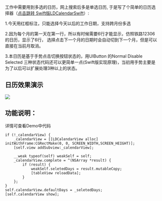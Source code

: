 工作中需要用到多选的日历，网上搜索后多是单选日历, 于是写了个简单的日历选择器（[点击跳转 Swift版LDCalendarSwift](https://github.com/SNTD/LDCalendarSwift)）:

1.今天用红框标注，只能选择今天以后的工作日期，支持跨月份多选

2.因为每个月的第一天在第一行，所以有时候需要6行才能显示，仿照铁路12306的日历，显示了6行，  选择点击下一个月的日期时会自动切到下一个月，但是可以直接在当前月取消。

3.本日历是基于手势点击切换按钮状态的，用UIButton 的Normal Disable Selected 三种状态代码还可以更简单一点(Swift版实现原理)，当初用手势主要是为了以后可以扩展处理3种以上的状态。

## 日历效果演示

![](https://github.com/sntd/LDCalendarView/raw/master/Picture/LDCalendarView.gif)



## 功能说明：

详情可查看Demo中代码

``` 
if (!_calendarView) {
    _calendarView = [[LDCalendarView alloc] initWithFrame:CGRectMake(0, 0, SCREEN_WIDTH,SCREEN_HEIGHT)];
    [self.view addSubview:_calendarView];

    __weak typeof(self) weakSelf = self;
    _calendarView.complete = ^(NSArray *result) {
        if (result) {
            weakSelf.seletedDays = result.mutableCopy;
            [tableView reloadData];
        }
    };
}
self.calendarView.defaultDays = _seletedDays;
[self.calendarView show];
```